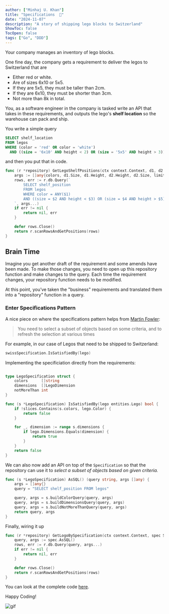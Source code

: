 ```yaml
---
author: ["Minhaj U. Khan"]
title: "Specifications  📄"
date: "2024-11-07"
description: "A story of shipping lego blocks to Switzerland"
ShowToc: false
TocOpen: false
tags: ["Go", "DDD"]
---
```


Your company manages an inventory of lego blocks. 

One fine day, the company gets a requirement to deliver the legos to Switzerland that are

- Either red or white.
- Are of sizes 6x10 or 5x5.
- If they are 5x5, they must be taller than 2cm.
- If they are 6x10, they must be shorter than 3cm.
- Not more than 8k in total.

You, as a software engineer in the company is tasked write an API that takes in these requirements, 
and outputs the lego's **shelf location**
so the warehouse can pack and ship.

You write a simple query

```sql
SELECT shelf_location
FROM legos
WHERE (color = 'red' OR color = 'white')
  AND ((size = '6x10' AND height < 2) OR (size = '5x5' AND height > 3)) LIMIT 8000;
```

and then you put that in code.

```go
func (r *repository) GetLegoShelfPositions(ctx context.Context, d1, d2 LegoDimension, colors []string, limit int) ([]string, error) {
	args := []any{colors, d1.Size, d1.Height, d2.Height, d2.Size, limit}
	rows, err := r.db.Query(`
		SELECT shelf_position
		FROM legos
		WHERE color = ANY($1) 
		AND ((size = $2 AND height < $3) OR (size = $4 AND height > $5)) LIMIT $6
	`, args...)
	if err != nil {
		return nil, err
	}

	defer rows.Close()
	return r.scanRowsAndGetPositions(rows)
}
```

## Brain Time

Imagine you get another draft of the requirement and some amends have been made. To make those changes, you need to open
up this repository function and make changes to the query. Each time the requirement changes, your repository function needs to be modified.

At this point, you’ve taken the "business" requirements and translated them into a "repository" function in a query.

### Enter Specifications Pattern

A nice piece on where the specifications pattern helps from [Martin Fowler](https://www.martinfowler.com/apsupp/spec.pdf):

> You need to select a subset of objects based on some criteria, and to refresh the selection at various times
> 

For example, in our case of Legos that need to be shipped to Switzerland:
```go
swissSpecification.IsSatisfiedBy(lego)
```

Implementing the specificiation directly from the requirements:

```go

type LegoSpecification struct {
	colors      []string
	dimensions  []LegoDimension
	notMoreThan int
}

func (s *LegoSpecification) IsSatisfiedBy(lego entities.Lego) bool {
	if !slices.Contains(s.colors, lego.Color) {
		return false
	}

	for _, dimension := range s.dimensions {
		if lego.Dimensions.Equals(dimension) {
			return true
		}
	}
	return false
}
```

We can also now add an API on top of the `Specification`
so that the repository can use it to _select a subset of objects based on given criteria._

```go
func (s *LegoSpecification) AsSQL() (query string, args []any) {
	args = []any{}
	query = "SELECT shelf_position FROM legos"

	query, args = s.buildColorQuery(query, args)
	query, args = s.buildDimensionsQuery(query, args)
	query, args = s.buildNotMoreThanQuery(query, args)
	return query, args
}
```

Finally,
wiring it up 

```go
func (r *repository) GetLogoBySpecification(ctx context.Context, spec Specification[Lego]) ([]string, error) {
	query, args := spec.AsSQL()
	rows, err := r.db.Query(query, args...)
	if err != nil {
		return nil, err
	}

	defer rows.Close()
	return r.scanRowsAndGetPositions(rows)
}
```


You can look at the complete code [here](https://github.com/minhajthekhan/scratchpad/blob/main/specifications/example/pkg/legos/lego.go). 

Happy Coding!

![gif](https://i.giphy.com/media/v1.Y2lkPTc5MGI3NjExaHZ3Y250bm05ODgwZWM5N2M2eG5kM3lkZW9jcmY5ejZqcW92MnltcSZlcD12MV9pbnRlcm5hbF9naWZfYnlfaWQmY3Q9Zw/o0vwzuFwCGAFO/giphy.gif#center)